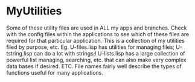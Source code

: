 # MyUtilities
Some of these utility files are used in ALL my apps and branches. Check with the config files within the applications to see which of these files are required for that particular application.
This is a collection of my utilities filed by purpose, etc.  Eg. U-files.lisp has utilities for managing files;  U-tstring.lisp can do a lot with strings;l U-lists.lisp has a large collection of powerful list managing, searching, etc. that can also make very complex data bases if desired. ETC. File names fairly well describe the types of functions useful for many applications.  
